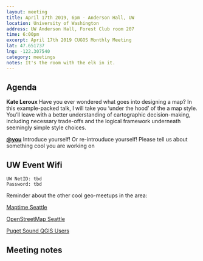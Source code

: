 ```yaml
---
layout: meeting
title: April 17th 2019, 6pm - Anderson Hall, UW
location: University of Washington
address: UW Anderson Hall, Forest Club room 207
time: 6:00pm
excerpt: April 17th 2019 CUGOS Monthly Meeting
lat: 47.651737
lng: -122.307540
category: meetings
notes: It's the room with the elk in it.
---
```



## Agenda

**Kate Leroux** Have you ever wondered what goes into designing a map? In this example-packed talk, I will take you ‘under the hood’ of the a map style. You’ll leave with a better understanding of cartographic decision-making, including necessary trade-offs and the logical framework underneath seemingly simple style choices.

**[@you](http://cugos.org/people/)** Introduce yourself! Or re-introuduce yourself! Please tell us about something cool you are working on

## UW Event Wifi

```
UW NetID: tbd
Password: tbd
```

Reminder about the other cool geo-meetups in the area:

[Maptime Seattle](https://www.meetup.com/MaptimeSEA/)

[OpenStreetMap Seattle](https://www.meetup.com/OpenStreetMap-Seattle/)

[Puget Sound QGIS Users](https://www.meetup.com/Puget-Sound-QGIS-Users-Group/)

## Meeting notes
